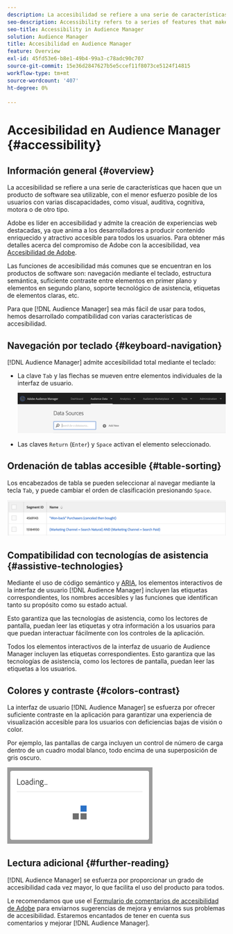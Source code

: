 ```yaml
---
description: La accesibilidad se refiere a una serie de características que hacen que un producto de software sea utilizable, con el menor esfuerzo posible de los usuarios con varias discapacidades, como visual, auditiva, cognitiva, motora o de otro tipo.
seo-description: Accessibility refers to a series of features that make a software product usable, with as little effort as possible from users with various disabilities, such as visual, auditory, cognitive, motor, or other kind.
seo-title: Accessibility in Audience Manager
solution: Audience Manager
title: Accesibilidad en Audience Manager
feature: Overview
exl-id: 45fd53e6-b8e1-49b4-99a3-c78adc90c707
source-git-commit: 15e36d2847627b5e5ccef11f8073ce5124f14815
workflow-type: tm+mt
source-wordcount: '407'
ht-degree: 0%

---
```


# Accesibilidad en Audience Manager {#accessibility}

## Información general {#overview}

La accesibilidad se refiere a una serie de características que hacen que un producto de software sea utilizable, con el menor esfuerzo posible de los usuarios con varias discapacidades, como visual, auditiva, cognitiva, motora o de otro tipo.

Adobe es líder en accesibilidad y admite la creación de experiencias web destacadas, ya que anima a los desarrolladores a producir contenido enriquecido y atractivo accesible para todos los usuarios. Para obtener más detalles acerca del compromiso de Adobe con la accesibilidad, vea [Accesibilidad de Adobe](https://www.adobe.com/accessibility.html).

Las funciones de accesibilidad más comunes que se encuentran en los productos de software son: navegación mediante el teclado, estructura semántica, suficiente contraste entre elementos en primer plano y elementos en segundo plano, soporte tecnológico de asistencia, etiquetas de elementos claras, etc.

Para que [!DNL Audience Manager] sea más fácil de usar para todos, hemos desarrollado compatibilidad con varias características de accesibilidad.

## Navegación por teclado {#keyboard-navigation}

[!DNL Audience Manager] admite accesibilidad total mediante el teclado:

* La clave `Tab` y las flechas se mueven entre elementos individuales de la interfaz de usuario.

  ![resalte de accesibilidad](assets/accesibility-highlight.png)

* Las claves `Return` (`Enter`) y `Space` activan el elemento seleccionado.

## Ordenación de tablas accesible {#table-sorting}

Los encabezados de tabla se pueden seleccionar al navegar mediante la tecla `Tab`, y puede cambiar el orden de clasificación presionando `Space`.

![encabezados de tabla de accesibilidad](assets/accessibility-table-headers.png)

## Compatibilidad con tecnologías de asistencia {#assistive-technologies}

Mediante el uso de código semántico y [ARIA](https://www.w3.org/WAI/standards-guidelines/aria/), los elementos interactivos de la interfaz de usuario [!DNL Audience Manager] incluyen las etiquetas correspondientes, los nombres accesibles y las funciones que identifican tanto su propósito como su estado actual.

Esto garantiza que las tecnologías de asistencia, como los lectores de pantalla, puedan leer las etiquetas y otra información a los usuarios para que puedan interactuar fácilmente con los controles de la aplicación.

Todos los elementos interactivos de la interfaz de usuario de Audience Manager incluyen las etiquetas correspondientes. Esto garantiza que las tecnologías de asistencia, como los lectores de pantalla, puedan leer las etiquetas a los usuarios.

## Colores y contraste {#colors-contrast}

La interfaz de usuario [!DNL Audience Manager] se esfuerza por ofrecer suficiente contraste en la aplicación para garantizar una experiencia de visualización accesible para los usuarios con deficiencias bajas de visión o color.

Por ejemplo, las pantallas de carga incluyen un control de número de carga dentro de un cuadro modal blanco, todo encima de una superposición de gris oscuro.

![carga de accesibilidad](assets/accessibility-loading.png)

## Lectura adicional {#further-reading}

[!DNL Audience Manager] se esfuerza por proporcionar un grado de accesibilidad cada vez mayor, lo que facilita el uso del producto para todos.

Le recomendamos que use el [Formulario de comentarios de accesibilidad de Adobe](https://www.adobe.com/accessibility/feedback.html) para enviarnos sugerencias de mejora y enviarnos sus problemas de accesibilidad. Estaremos encantados de tener en cuenta sus comentarios y mejorar [!DNL Audience Manager].

